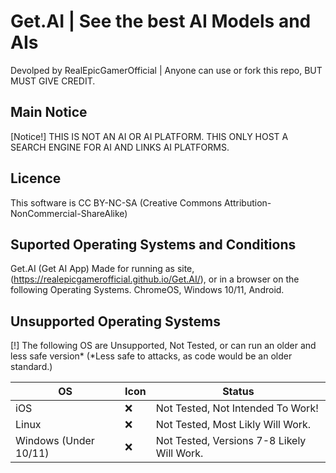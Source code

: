 # Get.AI | See the best AI Models and AIs
Devolped by RealEpicGamerOfficial | Anyone can use or fork this repo, BUT MUST GIVE CREDIT.

## Main Notice
[Notice!] THIS IS NOT AN AI OR AI PLATFORM. THIS ONLY HOST A SEARCH ENGINE FOR AI AND LINKS AI PLATFORMS. 

## Licence
This software is CC BY-NC-SA (Creative Commons Attribution-NonCommercial-ShareAlike)

## Suported Operating Systems and Conditions
Get.AI (Get AI App) Made for running as site, (https://realepicgamerofficial.github.io/Get.AI/), or in a browser on the following Operating Systems. ChromeOS, Windows 10/11, Android.

## Unsupported Operating Systems
[!] The following OS are Unsupported, Not Tested, or can run an older and less safe version* (*Less safe to attacks, as code would be an older standard.)

| OS | Icon | Status |
| -- | ---- | ------ |
| iOS |:x:| Not Tested, Not Intended To Work! |
| Linux |:x:| Not Tested, Most Likly Will Work. |
| Windows (Under 10/11) |:x:| Not Tested, Versions 7-8 Likely Will Work. |
